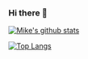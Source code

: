 ### Hi there 👋

[![Mike's github stats](https://github-readme-stats.vercel.app/api?username=mike325&count_private=true&show_icons=true)](https://github.com/mike325)

[![Top Langs](https://github-readme-stats.vercel.app/api/top-langs/?username=mike325)](https://github.com/mike325)

<!--
**Mike325/mike325** is a ✨ _special_ ✨ repository because its `README.md` (this file) appears on your GitHub profile.

Here are some ideas to get you started:

- 🔭 I’m currently working on ...
- 🌱 I’m currently learning ...
- 👯 I’m looking to collaborate on ...
- 🤔 I’m looking for help with ...
- 💬 Ask me about ...
- 📫 How to reach me: ...
- 😄 Pronouns: ...
- ⚡ Fun fact: ...
-->
